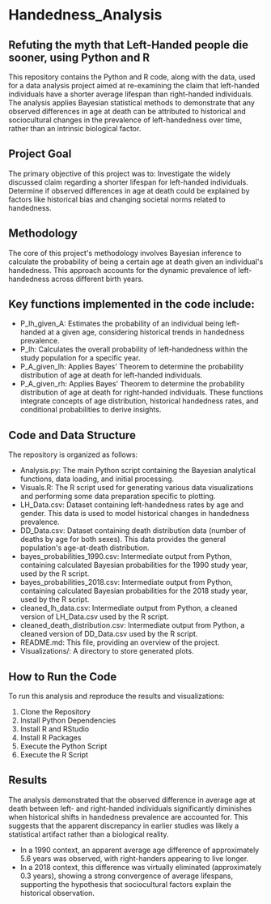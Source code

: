 # Handedness_Analysis
## Refuting the myth that Left-Handed people die sooner, using Python and R
This repository contains the Python and R code, along with the data, used for a data analysis project aimed at re-examining the claim that left-handed individuals have a shorter average lifespan than right-handed individuals. The analysis applies Bayesian statistical methods to demonstrate that any observed differences in age at death can be attributed to historical and sociocultural changes in the prevalence of left-handedness over time, rather than an intrinsic biological factor.

## Project Goal
The primary objective of this project was to:
Investigate the widely discussed claim regarding a shorter lifespan for left-handed individuals.
Determine if observed differences in age at death could be explained by factors like historical bias and changing societal norms related to handedness.

## Methodology
The core of this project's methodology involves Bayesian inference to calculate the probability of being a certain age at death given an individual's handedness. This approach accounts for the dynamic prevalence of left-handedness across different birth years.

## Key functions implemented in the code include:
* P_lh_given_A: Estimates the probability of an individual being left-handed at a given age, considering historical trends in handedness prevalence.
* P_lh: Calculates the overall probability of left-handedness within the study population for a specific year.
* P_A_given_lh: Applies Bayes' Theorem to determine the probability distribution of age at death for left-handed individuals.
* P_A_given_rh: Applies Bayes' Theorem to determine the probability distribution of age at death for right-handed individuals.
These functions integrate concepts of age distribution, historical handedness rates, and conditional probabilities to derive insights.

## Code and Data Structure
The repository is organized as follows:
* Analysis.py: The main Python script containing the Bayesian analytical functions, data loading, and initial processing.
* Visuals.R: The R script used for generating various data visualizations and performing some data preparation specific to plotting.
* LH_Data.csv: Dataset containing left-handedness rates by age and gender. This data is used to model historical changes in handedness prevalence.
* DD_Data.csv: Dataset containing death distribution data (number of deaths by age for both sexes). This data provides the general population's age-at-death distribution.
* bayes_probabilities_1990.csv: Intermediate output from Python, containing calculated Bayesian probabilities for the 1990 study year, used by the R script.
* bayes_probabilities_2018.csv: Intermediate output from Python, containing calculated Bayesian probabilities for the 2018 study year, used by the R script.
* cleaned_lh_data.csv: Intermediate output from Python, a cleaned version of LH_Data.csv used by the R script.
* cleaned_death_distribution.csv: Intermediate output from Python, a cleaned version of DD_Data.csv used by the R script.
* README.md: This file, providing an overview of the project.
* Visualizations/: A directory to store generated plots.

## How to Run the Code
To run this analysis and reproduce the results and visualizations:
1. Clone the Repository
2. Install Python Dependencies
3. Install R and RStudio
4. Install R Packages
5. Execute the Python Script
6. Execute the R Script

## Results
The analysis demonstrated that the observed difference in average age at death between left- and right-handed individuals significantly diminishes when historical shifts in handedness prevalence are accounted for. This suggests that the apparent discrepancy in earlier studies was likely a statistical artifact rather than a biological reality.

* In a 1990 context, an apparent average age difference of approximately 5.6 years was observed, with right-handers appearing to live longer.
* In a 2018 context, this difference was virtually eliminated (approximately 0.3 years), showing a strong convergence of average lifespans, supporting the hypothesis that sociocultural factors explain the historical observation.
